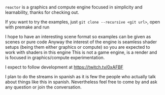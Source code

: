 `reactor` is a graphics and compute engine focused in simplicity and learnability, thanks for checking out.

If you want to try the examples, just `git clone --recursive <git url>`, open with premake and run

I hope to have an interesting scene format so examples can be given as scenes or pure code
Anyway the interest of the engine is seamless shader setups (being them either graphics or compute) so you are expected to work with shaders in this engine
This is not a game engine, is a render and is focused in graphics/compute experimentation. 

I expect to follow development at https://twitch.tv/0xAFBF

I plan to do the streams in spanish as it is few the people who actually talk about things like this in spanish. Nevertheless feel free to come by and ask any question or join the conversation.
